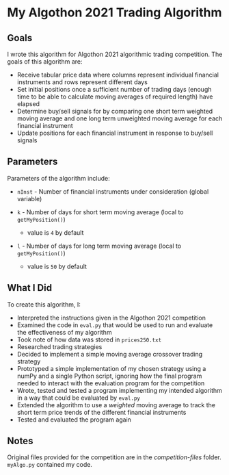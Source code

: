 ﻿# My Algothon 2021 Trading Algorithm

Goals
---

I wrote this algorithm for Algothon 2021 algorithmic trading competition.  The goals of this algorithm are:

* Receive tabular price data where columns represent individual financial instruments and rows represent different days
* Set initial positions once a sufficient number of trading days (enough time to be able to calculate moving averages of required length) have elapsed
* Determine buy/sell signals for by comparing one short term weighted moving average and one long term unweighted moving average for each financial instrument
* Update positions for each financial instrument in response to buy/sell signals

Parameters
---

Parameters of the algorithm include:

* `nInst` - Number of financial instruments under consideration (global variable)
* `k` - Number of days for short term moving average (local to `getMyPosition()`)

	* value is `4` by default

* `l` - Number of days for long term moving average (local to `getMyPosition()`)

	* value is `50` by default

What I Did
---

To create this algorithm, I:

* Interpreted the instructions given in the Algothon 2021 competition
* Examined the code in `eval.py` that would be used to run and evaluate the effectiveness of my algorithm
* Took note of how data was stored in `prices250.txt`
* Researched trading strategies
* Decided to implement a simple moving average crossover trading strategy
* Prototyped a simple implementation of my chosen strategy using a numPy and a single Python script, ignoring how the final program needed to interact with the evaluation program for the competition
* Wrote, tested and tested a program implementing my intended algorithm in a way that could be evaluated by `eval.py`
* Extended the algorithm to use a _weighted_ moving average to track the short term price trends of the different financial instruments
* Tested and evaluated the program again

Notes
---

Original files provided for the competition are in the *competition-files* folder.  `myAlgo.py` contained my code.

